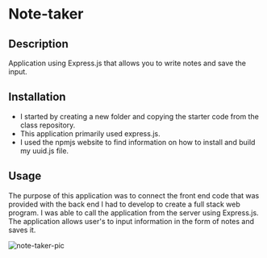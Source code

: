# Note-taker

## Description
Application using Express.js that allows you to write notes and save the input.

## Installation
* I started by creating a new folder and copying the starter code from the class repository.
* This application primarily used express.js.
* I used the npmjs website to find information on how to install and build my uuid.js file.

## Usage
The purpose of this application was to connect the front end code that was provided with the back end I had to develop to create a full stack web program. 
I was able to call the application from the server using Express.js.
The application allows user's to input information in the form of notes and saves it. 


![note-taker-pic](https://github.com/DiamondSClements/note-taker/assets/143464442/eb8a0785-208d-41f8-a8f8-9570260796e3)
